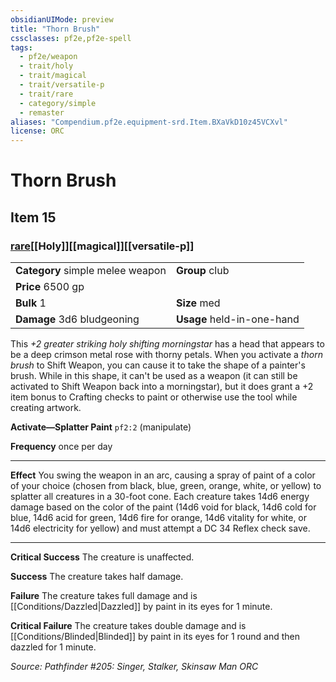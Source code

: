 ```yaml
---
obsidianUIMode: preview
title: "Thorn Brush"
cssclasses: pf2e,pf2e-spell
tags:
  - pf2e/weapon
  - trait/holy
  - trait/magical
  - trait/versatile-p
  - trait/rare
  - category/simple
  - remaster
aliases: "Compendium.pf2e.equipment-srd.Item.BXaVkD10z45VCXvl"
license: ORC
---
```

# Thorn Brush
## Item 15
### [rare](rare.md "Rare Rarity Trait")[[Holy]][[magical]][[versatile-p]]

|  |  |
| -- | -- |
| **Category** simple melee weapon | **Group** club |
| **Price** 6500 gp |  |
| **Bulk** 1 | **Size** med |
| **Damage** 3d6 bludgeoning  | **Usage** held-in-one-hand |



This _+2 greater striking holy shifting morningstar_ has a head that appears to be a deep crimson metal rose with thorny petals. When you activate a _thorn brush_ to Shift Weapon, you can cause it to take the shape of a painter's brush. While in this shape, it can't be used as a weapon (it can still be activated to Shift Weapon back into a morningstar), but it does grant a +2 item bonus to Crafting checks to paint or otherwise use the tool while creating artwork.

**Activate—Splatter Paint** `pf2:2` (manipulate)

**Frequency** once per day

* * *

**Effect** You swing the weapon in an arc, causing a spray of paint of a color of your choice (chosen from black, blue, green, orange, white, or yellow) to splatter all creatures in a 30-foot cone. Each creature takes 14d6 energy damage based on the color of the paint (14d6 void for black, 14d6 cold for blue, 14d6 acid for green, 14d6 fire for orange, 14d6 vitality for white, or 14d6 electricity for yellow) and must attempt a DC 34 Reflex check save.

* * *

**Critical Success** The creature is unaffected.

**Success** The creature takes half damage.

**Failure** The creature takes full damage and is [[Conditions/Dazzled|Dazzled]] by paint in its eyes for 1 minute.

**Critical Failure** The creature takes double damage and is [[Conditions/Blinded|Blinded]] by paint in its eyes for 1 round and then dazzled for 1 minute.

*Source: Pathfinder #205: Singer, Stalker, Skinsaw Man*
*ORC*